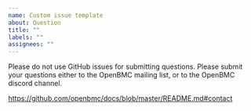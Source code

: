 ```yaml
---
name: Custom issue template
about: Question
title: ""
labels: ""
assignees: ""
---
```


Please do not use GitHub issues for submitting questions. Please submit your
questions either to the OpenBMC mailing list, or to the OpenBMC discord channel.

<https://github.com/openbmc/docs/blob/master/README.md#contact>
